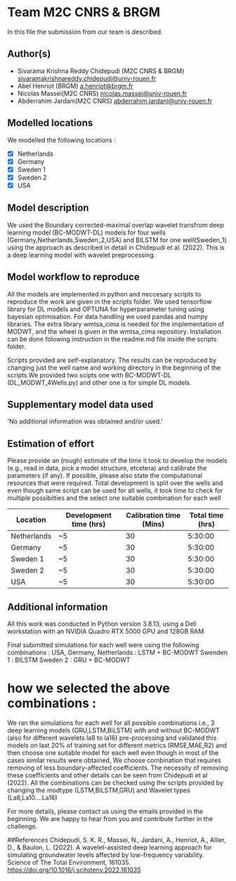 # Team M2C CNRS & BRGM

In this file the submission from our team is described. 

## Author(s)

- Sivarama Krishna Reddy Chidepudi (M2C CNRS & BRGM) sivaramakrishnareddy.chidepudi@univ-rouen.fr
- Abel Henriot (BRGM) a.henriot@brgm.fr
- Nicolas Massei(M2C CNRS) nicolas.massei@univ-rouen.fr
- Abderrahim Jardani(M2C CNRS) abderrahim.jardani@univ-rouen.fr

## Modelled locations

We modelled the following locations :

- [x] Netherlands
- [X] Germany
- [X] Sweden 1
- [X] Sweden 2
- [X] USA

## Model description

We used the Boundary corrected-maximal overlap wavelet transfrom deep learning model (BC-MODWT-DL) models for four wells (Germany,Netherlands,Sweden_2,USA) and BILSTM for one well(Sweden_1) using the approach as described in detail in Chidepudi et al. (2022). This is a deep learning model with wavelet preprocessing.  

## Model workflow to reproduce
All the models are implemented in python and neccesary scripts to reproduce the work  are given in the scripts folder. We used tensorflow library for DL models and OPTUNA for hyperparameter tuning using bayesian optimisation. For data handling we used pandas and numpy libraries. The extra library wmtsa_cima is needed for the implementation of MODWT, and the wheel is given in the wmtsa_cima repository. Installation can be done folowing instruction in the readme.md file inside the scripts folder. 

Scripts provided are self-explanatory. The results can be reproduced by changing just the well name and working directory in the beginning of the scripts.We provided two scipts one with BC-MODWT-DL (DL_MODWT_4Wells.py) and other one is for simple DL models.   

## Supplementary model data used

'No additional information was obtained and/or used.'

## Estimation of effort

Please provide an (rough) estimate of the time it took to develop the models (e.g., read in data, pick a model 
structure, etcetera) and calibrate the parameters (if any). If possible, please also state the computational resources that 
were required.
Total development is split over the wells and even though same script can be used for all wells, it took time to check for multiple possibilties and the select one suitable combination for each well 

| Location    | Development time (hrs) | Calibration time (Mins) | Total time (hrs) | 
|-------------|------------------------|----------------------|------------------|
| Netherlands | ~5                     | 30                   | 5:30:00          |
| Germany     | ~5                     | 30                   | 5:30:00          |
| Sweden 1    | ~5                     | 30                   | 5:30:00          |
| Sweden 2    | ~5                     | 30                   | 5:30:00          |
| USA         | ~5                     | 30                   | 5:30:00          |

## Additional information
All this work was conducted in Python version 3.8.13, using a
Dell workstation with an NVIDIA Quadro RTX 5000 GPU and 128GB RAM


Final subimitted simulations for each well were using the following combinations  :
USA, Germany, Netherlands : LSTM + BC-MODWT
Swenden 1 : BILSTM
Sweden 2 : GRU + BC-MODWT

# how we selected the above combinations :
We ran the simulations for each well for all possible combinations i.e., 3 deep learning models (GRU,LSTM,BiLSTM) with and without BC-MODWT (also for different wavelets la8 to la16) pre-processing and validated this models on last 20% of training set for different metrics (RMSE,MAE,R2) and then choose one suitable model for each well even though in most of the cases similar results were obtained, We choose combination that requires removing of less boundary-affected coefficients. The necessity of removing these coefficients and other details can be seen from Chidepudi et al (2022). All the combinations can be checked using the scripts provided by changing the modtype (LSTM,BiLSTM,GRU) and Wavelet types (La8,La10....La16) 

For more details, please contact us using the emails provided in the beginning. We are happy to hear from you and contribute further in the challenge.


##References
Chidepudi, S. K. R., Massei, N., Jardani, A., Henriot, A., Allier, D., & Baulon, L. (2022). A wavelet-assisted deep learning approach for simulating groundwater levels affected by low-frequency variability. Science of The Total Environment, 161035. https://doi.org/10.1016/j.scitotenv.2022.161035
